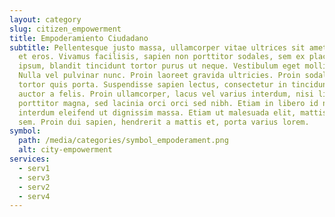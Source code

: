 ```yaml
---
layout: category
slug: citizen_empowerment
title: Empoderamiento Ciudadano
subtitle: Pellentesque justo massa, ullamcorper vitae ultrices sit amet, rhoncus
  et eros. Vivamus facilisis, sapien non porttitor sodales, sem ex placerat
  ipsum, blandit tincidunt tortor purus ut neque. Vestibulum eget mollis dui.
  Nulla vel pulvinar nunc. Proin laoreet gravida ultricies. Proin sodales congue
  tortor quis porta. Suspendisse sapien lectus, consectetur in tincidunt quis,
  auctor a felis. Proin ullamcorper, lacus vel varius interdum, nisi libero
  porttitor magna, sed lacinia orci orci sed nibh. Etiam in libero id nisl
  interdum eleifend ut dignissim massa. Etiam ut malesuada elit, mattis accumsan
  sem. Proin dui sapien, hendrerit a mattis et, porta varius lorem.
symbol:
  path: /media/categories/symbol_empoderament.png
  alt: city-empowerment
services:
  - serv1
  - serv3
  - serv2
  - serv4
---
```

